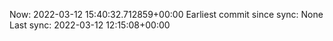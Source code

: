 Now: 2022-03-12 15:40:32.712859+00:00 Earliest commit since sync: None Last sync: 2022-03-12 12:15:08+00:00
